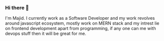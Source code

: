### Hi there 👋

I'm Majid. I currently work as a Software Developer and my work revolves around javascript ecosystem, mostly work on MERN stack and my intrest lie on frontend development apart from programming, if any one can me with devops stuff then it will be great for me.
<!--
**Majidbeg/Majidbeg** is a ✨ _special_ ✨ repository because its `README.md` (this file) appears on your GitHub profile.

Here are some ideas to get you started:

- 🔭 I’m currently working on ...Electron.js
- 🌱 I’m currently learning ...Machine learnig
- 👯 I’m looking to collaborate on ...React.js
- 🤔 I’m looking for help with ...devops
- 💬 Ask me about ...Anything
- 📫 How to reach me: ...[linkedln][https://www.linkedin.com/in/majid-beg-a88b07120/]
-->
